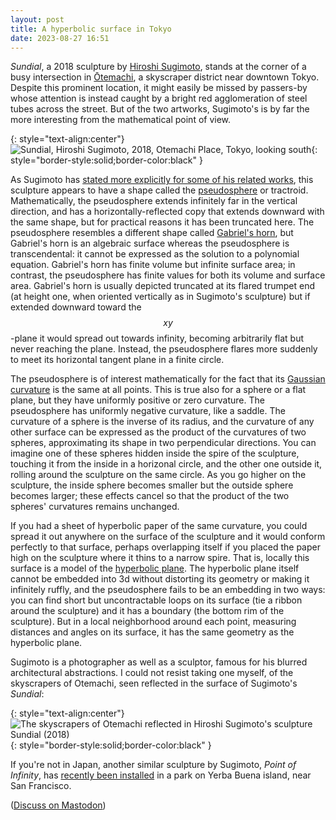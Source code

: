 ```yaml
---
layout: post
title: A hyperbolic surface in Tokyo
date: 2023-08-27 16:51
---
```

_Sundial_, a 2018 sculpture by [Hiroshi Sugimoto](https://en.wikipedia.org/wiki/Hiroshi_Sugimoto), stands at the corner of a busy intersection in [Ōtemachi](https://en.wikipedia.org/wiki/%C5%8Ctemachi), a skyscraper district near downtown Tokyo. Despite this prominent location, it might easily be missed by passers-by whose attention is instead caught by a bright red agglomeration of steel tubes across the street. But of the two artworks, Sugimoto's is by far the more interesting from the mathematical point of view.

{: style="text-align:center"}
![Sundial, Hiroshi Sugimoto, 2018, Otemachi Place, Tokyo, looking south](https://www.ics.uci.edu/~eppstein/pix/sugsun/LookingSouth-m.jpg){: style="border-style:solid;border-color:black" }

As Sugimoto has [stated more explicitly for some of his related works](https://www.sugimotohiroshi.com/site-specific-arts), this sculpture appears to have a shape called the [pseudosphere](https://en.wikipedia.org/wiki/Pseudosphere) or tractroid. Mathematically, the pseudosphere extends infinitely far in the vertical direction, and has a horizontally-reflected copy that extends downward with the same shape, but for practical reasons it has been truncated here. The pseudosphere resembles a different shape called [Gabriel's horn](https://en.wikipedia.org/wiki/Gabriel's_horn), but Gabriel's horn is an algebraic surface whereas the pseudosphere is transcendental: it cannot be expressed as the solution to a polynomial equation. Gabriel's horn has finite volume but infinite surface area; in contrast, the pseudosphere has finite values for both its volume and surface area. Gabriel's horn is usually depicted truncated at its flared trumpet end (at height one, when oriented vertically as in Sugimoto's sculpture) but if extended downward toward the <span style="white-space:nowrap">$$xy$$-plane</span> it would spread out towards infinity, becoming arbitrarily flat but never reaching the plane. Instead, the pseudosphere flares more suddenly to meet its horizontal tangent plane in a finite circle.

The pseudosphere is of interest mathematically for the fact that its [Gaussian curvature](https://en.wikipedia.org/wiki/Gaussian_curvature) is the same at all points. 
This is true also for a sphere or a flat plane, but they have uniformly positive or zero curvature. The pseudosphere has uniformly negative curvature, like a saddle. The curvature of a sphere is the inverse of its radius, and the curvature of any other surface can be expressed as the product of the curvatures of two spheres, approximating its shape in two perpendicular directions. You can imagine one of these spheres hidden inside the spire of the sculpture, touching it from the inside in a horizonal circle, and the other one outside it, rolling around the sculpture on the same circle. As you go higher on the sculpture, the inside sphere becomes smaller but the outside sphere becomes larger; these effects cancel so that the product of the two spheres' curvatures remains unchanged.

If you had a sheet of hyperbolic paper of the same curvature, you could spread it out anywhere on the surface of the sculpture and it would conform perfectly to that surface, perhaps overlapping itself if you placed the paper high on the sculpture where it thins to a narrow spire. That is, locally this surface is a model of the [hyperbolic plane](https://en.wikipedia.org/wiki/Hyperbolic_geometry). The hyperbolic plane itself cannot be embedded into 3d without distorting its geometry or making it infinitely ruffly, and the pseudosphere fails to be an embedding in two ways: you can find short but uncontractable loops on its surface (tie a ribbon around the sculpture) and it has a boundary (the bottom rim of the sculpture). But in a local neighborhood around each point, measuring distances and angles on its surface, it has the same geometry as the hyperbolic plane.

Sugimoto is a photographer as well as a sculptor, famous for his blurred architectural abstractions. I could not resist taking one myself, of the skyscrapers of Otemachi, seen reflected in the surface of Sugimoto's _Sundial_:

{: style="text-align:center"}
![The skyscrapers of Otemachi reflected in Hiroshi Sugimoto's sculpture Sundial (2018)](https://www.ics.uci.edu/~eppstein/pix/sugsun/ReflectedSkyscrapers-m.jpg){: style="border-style:solid;border-color:black" }

If you're not in Japan, another similar sculpture by Sugimoto, _Point of Infinity_, has [recently been installed](https://www.archpaper.com/2023/06/hiroshi-sugimotos-point-of-infinity-installed-yerba-buena-island/) in a park on Yerba Buena island, near San Francisco.

([Discuss on Mastodon](https://mathstodon.xyz/@11011110/110964305525128696))